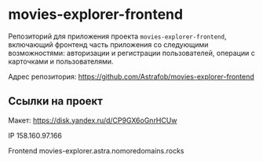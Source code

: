 # movies-explorer-frontend
Репозиторий для приложения проекта `movies-explorer-frontend`, включающий фронтенд часть приложения со следующими возможностями: авторизации и регистрации пользователей, операции с карточками и пользователями.

Адрес репозитория: https://github.com/Astrafob/movies-explorer-frontend

## Ссылки на проект

Макет: https://disk.yandex.ru/d/CP9GX6oGnrHCUw

IP 158.160.97.166

Frontend movies-explorer.astra.nomoredomains.rocks